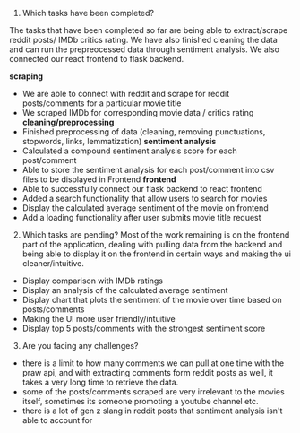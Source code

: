 1) Which tasks have been completed?

The tasks that have been completed so far are being able to extract/scrape reddit posts/ IMDb critics rating. We have also finished cleaning the data and can run the prepreocessed data through sentiment analysis. We also connected our react frontend to flask backend. 

**scraping**
- We are able to connect with reddit and scrape for reddit posts/comments for a particular movie title
- We scraped IMDb for corresponding movie data / critics rating
**cleaning/preprocessing**
- Finished preprocessing of data (cleaning, removing punctuations, stopwords, links, lemmatization)
**sentiment analysis**
- Calculated a compound sentiment analysis score for each post/comment
- Able to store the sentiment analysis for each post/comment into csv files to be displayed in Frontend
**frontend**
- Able to successfully connect our flask backend to react frontend
- Added a search functionality that allow users to search for movies 
- Display the calculated average sentiment of the movie on frontend
- Add a loading functionality after user submits movie title request

2) Which tasks are pending? 
Most of the work remaining is on the frontend part of the application, dealing with pulling data from the backend and being able to display it on the frontend in certain ways and making the ui cleaner/intuitive. 

- Display comparison with IMDb ratings
- Display an analysis of the calculated average sentiment
- Display chart that plots the sentiment of the movie over time based on posts/comments
- Making the UI more user friendly/intuitive
- Display top 5 posts/comments with the strongest sentiment score

3) Are you facing any challenges? 
- there is a limit to how many comments we can pull at one time with the praw api, and with extracting comments form reddit posts as well, it takes a very long time to retrieve the data. 
- some of the posts/comments scraped are very irrelevant to the movies itself, sometimes its someone promoting a youtube channel etc.
- there is a lot of gen z slang in reddit posts that sentiment analysis isn't able to account for
